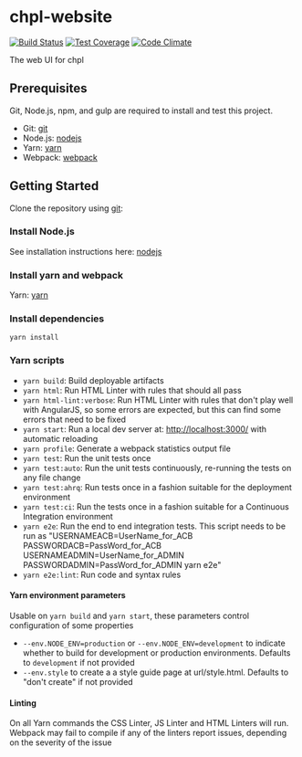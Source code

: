 # chpl-website

[![Build Status](http://54.213.57.151:9090/job/andlar_chpl-website/badge/icon)](http://54.213.57.151:9090/job/andlar_chpl-website)
[![Test Coverage](https://codeclimate.com/github/andlar/chpl-website/badges/coverage.svg)](https://codeclimate.com/github/andlar/chpl-website/coverage)
[![Code Climate](https://codeclimate.com/github/andlar/chpl-website/badges/gpa.svg)](https://codeclimate.com/github/andlar/chpl-website)

The web UI for chpl

## Prerequisites

Git, Node.js, npm, and gulp are required to install and test this project.

 * Git: [git][git]
 * Node.js: [nodejs][nodejs]
 * Yarn: [yarn][yarn]
 * Webpack: [webpack][webpack]

## Getting Started

Clone the repository using [git][git]:

### Install Node.js

See installation instructions here: [nodejs][nodejs]

### Install yarn and webpack

Yarn: [yarn][yarn]

### Install dependencies

```
yarn install
```

### Yarn scripts

* `yarn build`: Build deployable artifacts
* `yarn html`: Run HTML Linter with rules that should all pass
* `yarn html-lint:verbose`: Run HTML Linter with rules that don't play well with AngularJS, so some errors are expected, but this can find some errors that need to be fixed
* `yarn start`: Run a local dev server at: [http://localhost:3000/](http://localhost:3000/) with automatic reloading
* `yarn profile`: Generate a webpack statistics output file
* `yarn test`: Run the unit tests once
* `yarn test:auto`: Run the unit tests continuously, re-running the tests on any file change
* `yarn test:ahrq`: Run tests once in a fashion suitable for the deployment environment
* `yarn test:ci`: Run the tests once in a fashion suitable for a Continuous Integration environment
* `yarn e2e`: Run the end to end integration tests. This script needs to be run as "USERNAMEACB=UserName_for_ACB PASSWORDACB=PassWord_for_ACB USERNAMEADMIN=UserName_for_ADMIN PASSWORDADMIN=PassWord_for_ADMIN yarn e2e"
* `yarn e2e:lint`: Run code and syntax rules

#### Yarn environment parameters

Usable on `yarn build` and `yarn start`, these parameters control configuration of some properties

* `--env.NODE_ENV=production` or `--env.NODE_ENV=development` to indicate whether to build for development or production environments. Defaults to `development` if not provided
* `--env.style` to create a a style guide page at url/style.html. Defaults to "don't create" if not provided

#### Linting

On all Yarn commands the CSS Linter, JS Linter and HTML Linters will run. Webpack may fail to compile if any of the linters report issues, depending on the severity of the issue

[git]: http://git-scm.com/
[nodejs]: https://nodejs.org/en/download/
[yarn]: https://yarnpkg.com/en/
[webpack]: https://webpack.js.org/

